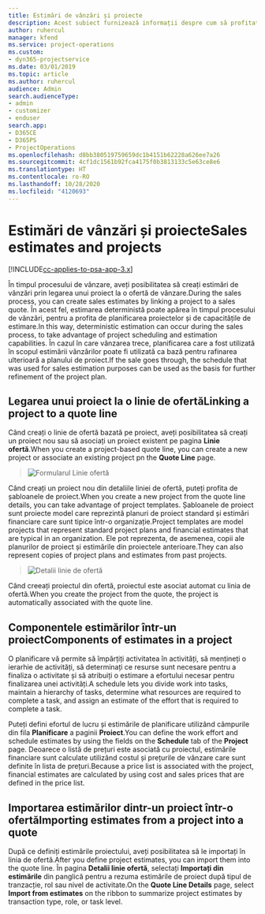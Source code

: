 ```yaml
---
title: Estimări de vânzări și proiecte
description: Acest subiect furnizează informații despre cum să profitați de planificare și de estimări în procesul de vânzări.
author: ruhercul
manager: kfend
ms.service: project-operations
ms.custom:
- dyn365-projectservice
ms.date: 03/01/2019
ms.topic: article
ms.author: ruhercul
audience: Admin
search.audienceType:
- admin
- customizer
- enduser
search.app:
- D365CE
- D365PS
- ProjectOperations
ms.openlocfilehash: d8bb380519759659dc1b4151b62228a626ee7a26
ms.sourcegitcommit: 4cf1dc1561b92fca4175f0b3813133c5e63ce8e6
ms.translationtype: HT
ms.contentlocale: ro-RO
ms.lasthandoff: 10/28/2020
ms.locfileid: "4120693"
---
```

# <a name="sales-estimates-and-projects"></a><span data-ttu-id="3b801-103">Estimări de vânzări și proiecte</span><span class="sxs-lookup"><span data-stu-id="3b801-103">Sales estimates and projects</span></span>

[!INCLUDE[cc-applies-to-psa-app-3.x](../includes/cc-applies-to-psa-app-3x.md)]

<span data-ttu-id="3b801-104">În timpul procesului de vânzare, aveți posibilitatea să creați estimări de vânzări prin legarea unui proiect la o ofertă de vânzare.</span><span class="sxs-lookup"><span data-stu-id="3b801-104">During the sales process, you can create sales estimates by linking a project to a sales quote.</span></span> <span data-ttu-id="3b801-105">În acest fel, estimarea deterministă poate apărea în timpul procesului de vânzări, pentru a profita de planificarea proiectelor și de capacitățile de estimare.</span><span class="sxs-lookup"><span data-stu-id="3b801-105">In this way, deterministic estimation can occur during the sales process, to take advantage of project scheduling and estimation capabilities.</span></span> <span data-ttu-id="3b801-106">În cazul în care vânzarea trece, planificarea care a fost utilizată în scopul estimării vânzărilor poate fi utilizată ca bază pentru rafinarea ulterioară a planului de proiect.</span><span class="sxs-lookup"><span data-stu-id="3b801-106">If the sale goes through, the schedule that was used for sales estimation purposes can be used as the basis for further refinement of the project plan.</span></span>

## <a name="linking-a-project-to-a-quote-line"></a><span data-ttu-id="3b801-107">Legarea unui proiect la o linie de ofertă</span><span class="sxs-lookup"><span data-stu-id="3b801-107">Linking a project to a quote line</span></span>

<span data-ttu-id="3b801-108">Când creați o linie de ofertă bazată pe proiect, aveți posibilitatea să creați un proiect nou sau să asociați un proiect existent pe pagina **Linie ofertă**.</span><span class="sxs-lookup"><span data-stu-id="3b801-108">When you create a project-based quote line, you can create a new project or associate an existing project pn the **Quote Line** page.</span></span> 

> ![Formularul Linie ofertă](media/project-8.png)
 
<span data-ttu-id="3b801-110">Când creați un proiect nou din detaliile liniei de ofertă, puteți profita de șabloanele de proiect.</span><span class="sxs-lookup"><span data-stu-id="3b801-110">When you create a new project from the quote line details, you can take advantage of project templates.</span></span> <span data-ttu-id="3b801-111">Șabloanele de proiect sunt proiecte model care reprezintă planuri de proiect standard și estimări financiare care sunt tipice într-o organizație.</span><span class="sxs-lookup"><span data-stu-id="3b801-111">Project templates are model projects that represent standard project plans and financial estimates that are typical in an organization.</span></span> <span data-ttu-id="3b801-112">Ele pot reprezenta, de asemenea, copii ale planurilor de proiect și estimările din proiectele anterioare.</span><span class="sxs-lookup"><span data-stu-id="3b801-112">They can also represent copies of project plans and estimates from past projects.</span></span>

> ![Detalii linie de ofertă](media/project-9.png)
  
<span data-ttu-id="3b801-114">Când creeați proiectul din ofertă, proiectul este asociat automat cu linia de ofertă.</span><span class="sxs-lookup"><span data-stu-id="3b801-114">When you create the project from the quote, the project is automatically associated with the quote line.</span></span>

## <a name="components-of-estimates-in-a-project"></a><span data-ttu-id="3b801-115">Componentele estimărilor într-un proiect</span><span class="sxs-lookup"><span data-stu-id="3b801-115">Components of estimates in a project</span></span>

<span data-ttu-id="3b801-116">O planificare vă permite să împărțiți activitatea în activități, să mențineți o ierarhie de activități, să determinați ce resurse sunt necesare pentru a finaliza o activitate și să atribuiți o estimare a efortului necesar pentru finalizarea unei activități.</span><span class="sxs-lookup"><span data-stu-id="3b801-116">A schedule lets you divide work into tasks, maintain a hierarchy of tasks, determine what resources are required to complete a task, and assign an estimate of the effort that is required to complete a task.</span></span>

<span data-ttu-id="3b801-117">Puteți defini efortul de lucru și estimările de planificare utilizând câmpurile din fila **Planificare** a paginii **Proiect**.</span><span class="sxs-lookup"><span data-stu-id="3b801-117">You can define the work effort and schedule estimates by using the fields on the **Schedule** tab of the **Project** page.</span></span> <span data-ttu-id="3b801-118">Deoarece o listă de prețuri este asociată cu proiectul, estimările financiare sunt calculate utilizând costul și prețurile de vânzare care sunt definite în lista de prețuri.</span><span class="sxs-lookup"><span data-stu-id="3b801-118">Because a price list is associated with the project, financial estimates are calculated by using cost and sales prices that are defined in the price list.</span></span>

## <a name="importing-estimates-from-a-project-into-a-quote"></a><span data-ttu-id="3b801-119">Importarea estimărilor dintr-un proiect într-o ofertă</span><span class="sxs-lookup"><span data-stu-id="3b801-119">Importing estimates from a project into a quote</span></span>

<span data-ttu-id="3b801-120">După ce definiți estimările proiectului, aveți posibilitatea să le importați în linia de ofertă.</span><span class="sxs-lookup"><span data-stu-id="3b801-120">After you define project estimates, you can import them into the quote line.</span></span> <span data-ttu-id="3b801-121">În pagina **Detalii linie ofertă**, selectați **Importați din estimările** din panglică pentru a rezuma estimările de proiect după tipul de tranzacție, rol sau nivel de activitate.</span><span class="sxs-lookup"><span data-stu-id="3b801-121">On the **Quote Line Details** page, select **Import from estimates** on the ribbon to summarize project estimates by transaction type, role, or task level.</span></span>
